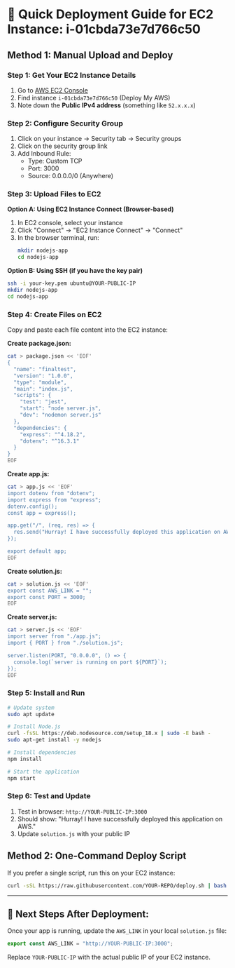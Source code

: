 # 🚀 Quick Deployment Guide for EC2 Instance: i-01cbda73e7d766c50

## Method 1: Manual Upload and Deploy

### Step 1: Get Your EC2 Instance Details

1. Go to [AWS EC2 Console](https://console.aws.amazon.com/ec2/)
2. Find instance `i-01cbda73e7d766c50` (Deploy My AWS)
3. Note down the **Public IPv4 address** (something like `52.x.x.x`)

### Step 2: Configure Security Group

1. Click on your instance → Security tab → Security groups
2. Click on the security group link
3. Add Inbound Rule:
   - Type: Custom TCP
   - Port: 3000
   - Source: 0.0.0.0/0 (Anywhere)

### Step 3: Upload Files to EC2

**Option A: Using EC2 Instance Connect (Browser-based)**

1. In EC2 console, select your instance
2. Click "Connect" → "EC2 Instance Connect" → "Connect"
3. In the browser terminal, run:
   ```bash
   mkdir nodejs-app
   cd nodejs-app
   ```

**Option B: Using SSH (if you have the key pair)**

```bash
ssh -i your-key.pem ubuntu@YOUR-PUBLIC-IP
mkdir nodejs-app
cd nodejs-app
```

### Step 4: Create Files on EC2

Copy and paste each file content into the EC2 instance:

**Create package.json:**

```bash
cat > package.json << 'EOF'
{
  "name": "finaltest",
  "version": "1.0.0",
  "type": "module",
  "main": "index.js",
  "scripts": {
    "test": "jest",
    "start": "node server.js",
    "dev": "nodemon server.js"
  },
  "dependencies": {
    "express": "^4.18.2",
    "dotenv": "^16.3.1"
  }
}
EOF
```

**Create app.js:**

```bash
cat > app.js << 'EOF'
import dotenv from "dotenv";
import express from "express";
dotenv.config();
const app = express();

app.get("/", (req, res) => {
  res.send("Hurray! I have successfully deployed this application on AWS.");
});

export default app;
EOF
```

**Create solution.js:**

```bash
cat > solution.js << 'EOF'
export const AWS_LINK = "";
export const PORT = 3000;
EOF
```

**Create server.js:**

```bash
cat > server.js << 'EOF'
import server from "./app.js";
import { PORT } from "./solution.js";

server.listen(PORT, "0.0.0.0", () => {
  console.log(`server is running on port ${PORT}`);
});
EOF
```

### Step 5: Install and Run

```bash
# Update system
sudo apt update

# Install Node.js
curl -fsSL https://deb.nodesource.com/setup_18.x | sudo -E bash -
sudo apt-get install -y nodejs

# Install dependencies
npm install

# Start the application
npm start
```

### Step 6: Test and Update

1. Test in browser: `http://YOUR-PUBLIC-IP:3000`
2. Should show: "Hurray! I have successfully deployed this application on AWS."
3. Update `solution.js` with your public IP

## Method 2: One-Command Deploy Script

If you prefer a single script, run this on your EC2 instance:

```bash
curl -sSL https://raw.githubusercontent.com/YOUR-REPO/deploy.sh | bash
```

---

## 🎯 Next Steps After Deployment:

Once your app is running, update the `AWS_LINK` in your local `solution.js` file:

```javascript
export const AWS_LINK = "http://YOUR-PUBLIC-IP:3000";
```

Replace `YOUR-PUBLIC-IP` with the actual public IP of your EC2 instance.
